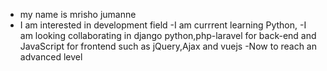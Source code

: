 - my name is mrisho jumanne
- I am interested in development field
-I am currrent learning Python,
-I am looking collaborating in django python,php-laravel for back-end and JavaScript for frontend such as jQuery,Ajax and vuejs 
-Now to reach an advanced level

<!---
mrisho2348/mrisho2348 is a ✨ special ✨ repository because its `README.md` (this file) appears on your GitHub profile.
You can click the Preview link to take a look at your changes.
--->
